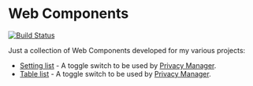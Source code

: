# Web Components

[![Build Status](https://travis-ci.com/Manvel/webcomponents.svg?branch=master)](https://travis-ci.com/Manvel/webcomponents)

Just a collection of Web Components developed for my various projects:
- [Setting list](components/src/setting-list/setting-list.html) - A toggle switch to be used by [Privacy Manager](https://github.com/Manvel/Privacy-Manager).
- [Table list](components/src/table-list/table-list.html) - A toggle switch to be used by [Privacy Manager](https://github.com/Manvel/Privacy-Manager).
